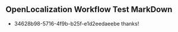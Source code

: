 ## OpenLocalization Workflow Test MarkDown

* 34628b98-5716-4f9b-b25f-e1d2eedaeebe 
thanks!



<!--HONumber=Feb16_HO3-->
